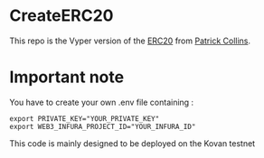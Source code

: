 # CreateERC20
  
This repo is the Vyper version of the [ERC20](https://github.com/PatrickAlphaC/erc20-brownie-py) from [Patrick Collins](https://github.com/PatrickAlphaC).


# Important note

You have to create your own .env file containing : 
```
export PRIVATE_KEY="YOUR_PRIVATE_KEY"
export WEB3_INFURA_PROJECT_ID="YOUR_INFURA_ID"
```

This code is mainly designed to be deployed on the Kovan testnet
